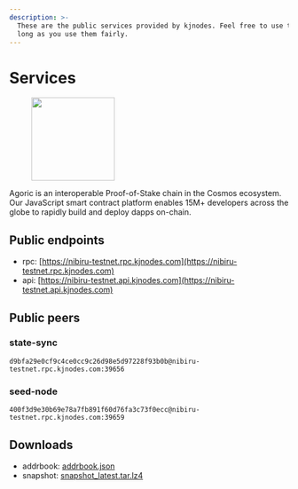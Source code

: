 ```yaml
---
description: >-
  These are the public services provided by kjnodes. Feel free to use them as
  long as you use them fairly.
---
```


# Services

<figure><img src="https://raw.githubusercontent.com/kj89/testnet_manuals/main/pingpub/logos/nibiru.png" width="150" alt=""><figcaption></figcaption></figure>

Agoric is an interoperable Proof-of-Stake chain in the Cosmos ecosystem. Our JavaScript smart contract platform enables 15M+ developers across the globe to rapidly build and deploy dapps on-chain.

## Public endpoints

* rpc: [https://nibiru-testnet.rpc.kjnodes.com](https://nibiru-testnet.rpc.kjnodes.com)
* api: [https://nibiru-testnet.api.kjnodes.com](https://nibiru-testnet.api.kjnodes.com)

## Public peers

### state-sync

```
d9bfa29e0cf9c4ce0cc9c26d98e5d97228f93b0b@nibiru-testnet.rpc.kjnodes.com:39656
```

### seed-node

```
400f3d9e30b69e78a7fb891f60d76fa3c73f0ecc@nibiru-testnet.rpc.kjnodes.com:39659
```

## Downloads

* addrbook: [addrbook.json](https://snapshots.kjnodes.com/nibiru-testnet/addrbook.json)
* snapshot: [snapshot_latest.tar.lz4](https://snapshots.kjnodes.com/nibiru-testnet/snapshot\_latest.tar.lz4)
